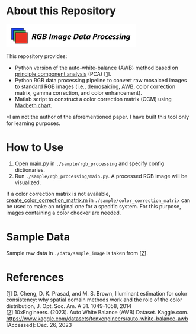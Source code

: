 # About this Repository
<img src="./docs/images/rgb_image_data_processing.png" width="350">

This repository provides:
- Python version of the auto-white-balance (AWB) method based on [principle component analysis](https://en.wikipedia.org/wiki/Principal_component_analysis) (PCA) [[1](https://opg.optica.org/josaa/abstract.cfm?uri=josaa-31-5-1049)].
- Python RGB data processing pipeline to convert raw mosaiced images to standard RGB images (i.e., demosaicing, AWB, color correction matrix, gamma correction, and color enhancement).
- Matlab script to construct a color correction matrix (CCM) using [Macbeth chart](https://en.wikipedia.org/wiki/ColorChecker).  

*I am not the author of the aforementioned paper. I have built this tool only for learning purposes.


# How to Use
1. Open [main.py](https://github.com/ksonod/pca-auto-white-balance/blob/main/sample/rgb_processing/main.py) in `./sample/rgb_processing` and specify config dictionaries.
2. Run `./sample/rgb_processing/main.py`. A processed RGB image will be visualized.

If a color correction matrix is not available, [create_color_correction_matrix.m](https://github.com/ksonod/pca-auto-white-balance/blob/main/sample/color_correction_matrix/create_color_correction_matrix.m) in `./sample/color_correction_matrix` can be used to make an original one for a specific system. For this purpose, images containing a color checker are needed.

# Sample Data
Sample raw data in `./data/sample_image` is taken from [[2](https://www.kaggle.com/datasets/tenxengineers/auto-white-balance-awb)].

# References
[[1](https://opg.optica.org/josaa/abstract.cfm?uri=josaa-31-5-1049)] D. Cheng, D. K. Prasad, and M. S. Brown, Illuminant estimation for color consistency: why spatial domain methods work and the role of the color distribution, J. Opt. Soc. Am. A 31. 1049-1058, 2014  
[[2](https://www.kaggle.com/datasets/tenxengineers/auto-white-balance-awb)] 10xEngineers. (2023). Auto White Balance (AWB) Dataset. Kaggle.com. https://www.kaggle.com/datasets/tenxengineers/auto-white-balance-awb [Accessed]: Dec. 26, 2023
